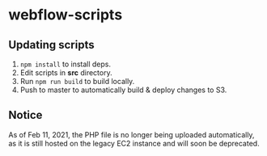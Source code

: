 # webflow-scripts

## Updating scripts
1. ```npm install``` to install deps.
2. Edit scripts in **src** directory.
3. Run ```npm run build``` to build locally.
3. Push to master to automatically build & deploy changes to S3.

## Notice
As of Feb 11, 2021, the PHP file is no longer being uploaded automatically, as it is still hosted on the legacy EC2 instance and will soon be deprecated.